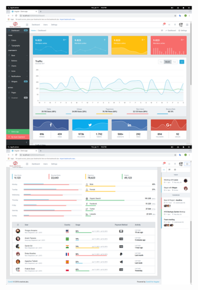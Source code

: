 <div align="center">
<img style="float:left;" width="850" height="auto" src="src/assets/img/brand/s1.png">
<img style="float:right;" width="850" height="auto" src="src/assets/img/brand/s2.png">
</div>